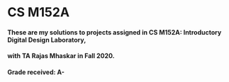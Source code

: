 # CS M152A
 
#### These are my solutions to projects assigned in CS M152A: Introductory Digital Design Laboratory, 
#### with TA Rajas Mhaskar in Fall 2020. 
#### Grade received: A-

